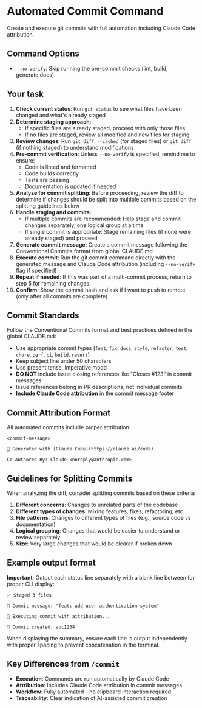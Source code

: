 # Automated Commit Command

Create and execute git commits with full automation including Claude Code attribution.

## Command Options

- `--no-verify`: Skip running the pre-commit checks (lint, build, generate:docs)

## Your task

1. **Check current status**: Run `git status` to see what files have been changed and what's already staged
2. **Determine staging approach**:
   - If specific files are already staged, proceed with only those files
   - If no files are staged, review all modified and new files for staging
3. **Review changes**: Run `git diff --cached` (for staged files) or `git diff` (if nothing staged) to understand modifications
4. **Pre-commit verification**: Unless `--no-verify` is specified, remind me to ensure:
   - Code is linted and formatted
   - Code builds correctly
   - Tests are passing
   - Documentation is updated if needed
5. **Analyze for commit splitting**: Before proceeding, review the diff to determine if changes should be split into multiple commits based on the splitting guidelines below
6. **Handle staging and commits**:
   - If multiple commits are recommended: Help stage and commit changes separately, one logical group at a time
   - If single commit is appropriate: Stage remaining files (if none were already staged) and proceed
7. **Generate commit message**: Create a commit message following the Conventional Commits format from global CLAUDE.md
8. **Execute commit**: Run the git commit command directly with the generated message and Claude Code attribution (including `--no-verify` flag if specified)
9. **Repeat if needed**: If this was part of a multi-commit process, return to step 5 for remaining changes
10. **Confirm**: Show the commit hash and ask if I want to push to remote (only after all commits are complete)

## Commit Standards

Follow the Conventional Commits format and best practices defined in the global CLAUDE.md:

- Use appropriate commit types (`feat`, `fix`, `docs`, `style`, `refactor`, `test`, `chore`, `perf`, `ci`, `build`, `revert`)
- Keep subject line under 50 characters
- Use present tense, imperative mood
- **DO NOT** include issue closing references like "Closes #123" in commit messages
- Issue references belong in PR descriptions, not individual commits
- **Include Claude Code attribution** in the commit message footer

## Commit Attribution Format

All automated commits include proper attribution:

```text
<commit-message>

🤖 Generated with [Claude Code](https://claude.ai/code)

Co-Authored-By: Claude <noreply@anthropic.com>
```

## Guidelines for Splitting Commits

When analyzing the diff, consider splitting commits based on these criteria:

1. **Different concerns**: Changes to unrelated parts of the codebase
2. **Different types of changes**: Mixing features, fixes, refactoring, etc.
3. **File patterns**: Changes to different types of files (e.g., source code vs documentation)
4. **Logical grouping**: Changes that would be easier to understand or review separately
5. **Size**: Very large changes that would be clearer if broken down

## Example output format

**Important**: Output each status line separately with a blank line between for proper CLI display:

```text
✅ Staged 3 files

📝 Commit message: "feat: add user authentication system"

🎯 Executing commit with attribution...

🤖 Commit created: abc1234
```

When displaying the summary, ensure each line is output independently with proper spacing to prevent concatenation in the terminal.

## Key Differences from `/commit`

- **Execution**: Commands are run automatically by Claude Code
- **Attribution**: Includes Claude Code attribution in commit messages
- **Workflow**: Fully automated - no clipboard interaction required
- **Traceability**: Clear indication of AI-assisted commit creation
